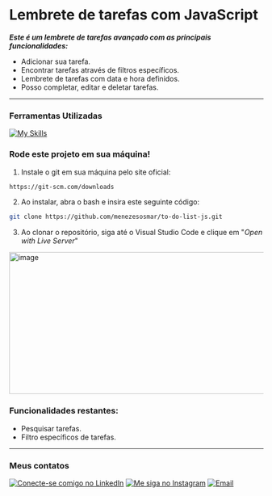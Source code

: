 # Lembrete de tarefas com JavaScript

***Este é um lembrete de tarefas avançado com as principais funcionalidades:***
- Adicionar sua tarefa.
- Encontrar tarefas através de filtros específicos.
- Lembrete de tarefas com data e hora definidos. 
- Posso completar, editar e deletar tarefas.
---

### Ferramentas Utilizadas

[![My Skills](https://skillicons.dev/icons?i=html,css,js)](https://skillicons.dev)

### Rode este projeto em sua máquina!
1. Instale o git em sua máquina pelo site oficial:
```bash
https://git-scm.com/downloads
```
2. Ao instalar, abra o bash e insira este seguinte código:
```bash
git clone https://github.com/menezesosmar/to-do-list-js.git
```
3. Ao clonar o repositório, siga até o Visual Studio Code e clique em "*Open with Live Server*"
<img width="578" height="281" alt="image" src="https://github.com/user-attachments/assets/63aa5466-e08a-4952-81b0-7cee7e2b60c5"/>

### Funcionalidades restantes:
- Pesquisar tarefas.
- Filtro específicos de tarefas.

---
### Meus contatos
[![Conecte-se comigo no LinkedIn](https://img.shields.io/badge/-LinkedIn-blue?style=for-the-badge&logo=linkedin&logoColor=white)](https://www.linkedin.com/in/osmarmenezes/)
[![Me siga no Instagram](https://img.shields.io/badge/-Instagram-E4405F?style=for-the-badge&logo=instagram&logoColor=white)](https://www.instagram.com/osmar.json/)
[![Email](https://img.shields.io/badge/-Gmail-D14836?style=for-the-badge&logo=gmail&logoColor=white)](mailto:seuemail@gmail.com)


